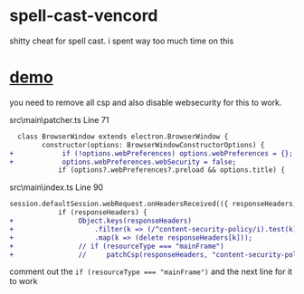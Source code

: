 # spell-cast-vencord


shitty cheat for spell cast. i spent way too much time on this


# [demo](https://www.youtube.com/watch?v=9S24Pyffes4)


you need to remove all csp and also disable websecurity for this to work.

src\main\patcher.ts Line 71
```diff
  class BrowserWindow extends electron.BrowserWindow {
        constructor(options: BrowserWindowConstructorOptions) {
+            if (!options.webPreferences) options.webPreferences = {};
+            options.webPreferences.webSecurity = false;
            if (options?.webPreferences?.preload && options.title) {
```

src\main\index.ts Line 90
```diff
session.defaultSession.webRequest.onHeadersReceived(({ responseHeaders, resourceType }, cb) => {
            if (responseHeaders) {
+                Object.keys(responseHeaders)
+                    .filter(k => (/^content-security-policy/i).test(k))
+                    .map(k => (delete responseHeaders[k]));
+                // if (resourceType === "mainFrame")
+                //     patchCsp(responseHeaders, "content-security-policy");
```
comment out the `if (resourceType === "mainFrame")` and the next line for it to work
